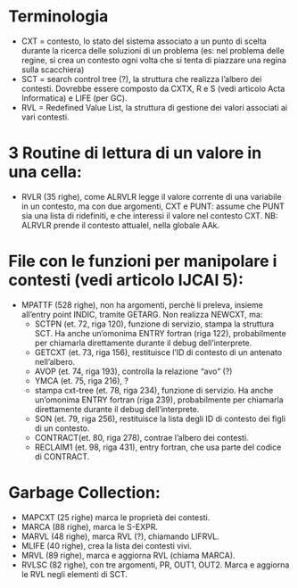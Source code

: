 # Terminologia
- CXT = contesto, lo stato del sistema associato a un punto di scelta durante la ricerca delle soluzioni di un problema (es: nel problema delle regine, si crea un contesto ogni volta che si tenta di piazzare una regina sulla scacchiera)
- SCT = search control tree (?), la struttura che realizza l’albero dei contesti. Dovrebbe essere composto da CXTX, R e S (vedi articolo Acta Informatica) e LIFE (per GC).
- RVL = Redefined Value List, la struttura di gestione dei valori associati ai vari contesti.

# 3 Routine di lettura di un valore in una cella:
- RVLR (35 righe), come ALRVLR legge il valore corrente di una variabile in un contesto, ma con due argomenti, CXT e PUNT: assume che PUNT sia una lista di ridefiniti, e che interessi il valore nel contesto CXT. NB: ALRVLR prende il contesto attualel, nella globale AAk.

# File con le funzioni per manipolare i contesti (vedi articolo IJCAI 5):
- MPATTF (528 righe), non ha argomenti, perchè li preleva, insieme all’entry point INDIC, tramite GETARG. Non realizza NEWCXT, ma:
    - SCTPN (et. 72, riga 120), funzione di servizio, stampa la struttura SCT. Ha anche un’omonima  ENTRY fortran (riga 122), probabilmente per chiamarla direttamente durante il debug dell’interprete.
    - GETCXT (et. 73, riga 156), restituisce l’ID di contesto di un antenato nell’albero.
    - AVOP (et. 74, riga 193), controlla la relazione “avo” (?)
    - YMCA (et. 75, riga 216), ?
    - stampa cxt-tree (et. 78, riga 234), funzione di servizio. Ha anche un’omonima  ENTRY fortran (riga 239), probabilmente per chiamarla direttamente durante il debug dell’interprete.
    - SON (et. 79, riga 256), restituisce la lista degli ID di contesto dei figli di un  contesto.
    - CONTRACT(et. 80, riga 278), contrae l’albero dei contesti.
    - RECLAIM1 (et. 98, riga 431), entry fortran, che usa parte del codice di CONTRACT.

# Garbage Collection:
- MAPCXT (25 righe) marca le proprietà dei contesti.
- MARCA (88 righe), marca le S-EXPR.
- MARVL (48 righe), marca RVL (?), chiamando LIFRVL.
- MLIFE (40 righe), crea la lista dei contesti vivi.
- MRVL (89 righe), marca e aggiorna RVL (chiama MARCA).
- RVLSC (82 righe), con tre argomenti, PR, OUT1, OUT2. Marca e aggiorna le RVL negli elementi di SCT.


